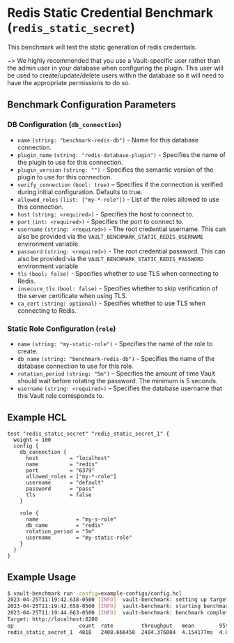 # Redis Static Credential Benchmark (`redis_static_secret`) 

This benchmark will test the static generation of redis credentials.

~> We highly recommended that you use a Vault-specific user rather than the admin user
in your database when configuring the plugin. This user will be used to
create/update/delete users within the database so it will need to have the appropriate
permissions to do so.

## Benchmark Configuration Parameters
### DB Configuration (`db_connection`)
- `name` `(string: "benchmark-redis-db")` - Name for this database connection.
- `plugin_name` `(string: "redis-database-plugin")` - Specifies the name of the plugin to use for this connection.
- `plugin_version` `(string: "")` - Specifies the semantic version of the plugin to use for this connection.
- `verify_connection` `(bool: true)` – Specifies if the connection is verified during initial configuration. Defaults to true.
- `allowed_roles` `(list: ["my-*-role"])` - List of the roles allowed to use this connection. 
- `host` `(string: <required>)` - Specifies the host to connect to.
- `port` `(int: <required>)` - Specifies the port to connect to. 
- `username` `(string: <required>)` - The root credential username. This can also be provided via the `VAULT_BENCHMARK_STATIC_REDIS_USERNAME` environment variable.
- `password` `(string: <required>)` - The root credential password. This can also be provided via the `VAULT_BENCHMARK_STATIC_REDIS_PASSWORD` environment variable
- `tls` `(bool: false)` - Specifies whether to use TLS when connecting to Redis.
- `insecure_tls` `(bool: false)` - Specifies whether to skip verification of the server certificate when using TLS.
- `ca_cert` `(string: optional)` - Specifies whether to use TLS when connecting to Redis.

### Static Role Configuration (`role`)
- `name` `(string: "my-static-role")` - Specifies the name of the role to create. 
- `db_name` `(string: "benchmark-redis-db")` - Specifies the name of the database connection to use for this role.  
- `rotation_period` `(string: "5m")` – Specifies the amount of time Vault should wait before rotating the password. The minimum is 5 seconds.
- `username` `(string: <required>)` – Specifies the database username that this Vault role corresponds to.

## Example HCL 
```hcl
test "redis_static_secret" "redis_static_secret_1" {
  weight = 100
  config {
    db_connection {
      host          = "localhost"
      name          = "redis"
      port          = "6379"
      allowed_roles = ["my-*-role"]
      username      = "default"
      password      = "pass"
      tls           = false
    }

    role {
      name            = "my-s-role"
      db_name         = "redis"
      rotation_period = "5m"
      username        = "my-static-role"
    }
  }
}
```

## Example Usage
```bash
$ vault-benchmark run -config=example-configs/config.hcl
2023-04-25T11:19:42.638-0500 [INFO]  vault-benchmark: setting up targets
2023-04-25T11:19:42.658-0500 [INFO]  vault-benchmark: starting benchmarks: duration=2s
2023-04-25T11:19:44.663-0500 [INFO]  vault-benchmark: benchmark complete
Target: http://localhost:8200
op                     count  rate         throughput   mean        95th%       99th%        successRatio
redis_static_secret_1  4818   2408.666450  2404.376084  4.154177ms  4.843807ms  12.356863ms  100.00%
```
